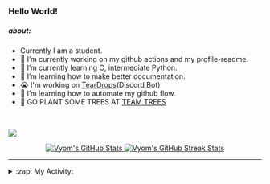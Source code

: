 ### Hello World!

##### about:
- Currently I am a student.
- 🔭 I’m currently working on my github actions and my profile-readme. 
- 🌱 I’m currently learning C, intermediate Python.
- 🌱 I’m learning how to make better documentation.
- 😭 I'm working on [TearDrops](https://github.com/Vyvy-vi/TearDrops)(Discord Bot)
- 🌱 I’m learning how to automate my github flow.
- 🌱 GO PLANT SOME TREES AT [TEAM TREES](https://teamtrees.org/)
<br>

<a href="https://twitter.com/Vyvy_viM"><img target="_blank" src="https://img.shields.io/badge/twitter%20@Vyvy_viM-0D95E8?style=for-the-badge&logo=twitter&logoColor=white"/></a> 
<br>



<p align="center">
<a href="https://github.com/Vyvy-vi/Vyvy-vi">
  <img src="https://profile-readme-git-master.vyvy-vi.vercel.app/api?username=Vyvy-vi&show_icons=true&line_height=27&count_private=true&title_color=ffffff&text_color=c9cacc&icon_color=2bbc8a&bg_color=1d1f21" alt="Vyom's GitHub Stats" />
</a></div>
<a href="https://github.com/DenverCoder1/github-readme-streak-stats">
  <img src="https://readme-stats.herokuapp.com/?user=Vyvy-vi&theme=dark" alt="Vyom's GitHub Streak Stats" />
</a>
</p>


---
<details>
  <summary>:zap: My Activity:</summary>
  
<!--START_SECTION:waka-->
![Profile Views](http://img.shields.io/badge/Profile%20Views-53-blue)

**I'm an Early 🐤** 

```text
🌞 Morning    3 commits      ██░░░░░░░░░░░░░░░░░░░░░░░   7.89% 
🌆 Daytime    17 commits     ███████████░░░░░░░░░░░░░░   44.74% 
🌃 Evening    1 commits      ░░░░░░░░░░░░░░░░░░░░░░░░░   2.63% 
🌙 Night      17 commits     ███████████░░░░░░░░░░░░░░   44.74%

```
📅 **I'm Most Productive on Monday** 

```text
Monday       14 commits     █████████░░░░░░░░░░░░░░░░   36.84% 
Tuesday      3 commits      ██░░░░░░░░░░░░░░░░░░░░░░░   7.89% 
Wednesday    1 commits      ░░░░░░░░░░░░░░░░░░░░░░░░░   2.63% 
Thursday     3 commits      ██░░░░░░░░░░░░░░░░░░░░░░░   7.89% 
Friday       0 commits      ░░░░░░░░░░░░░░░░░░░░░░░░░   0.0% 
Saturday     5 commits      ███░░░░░░░░░░░░░░░░░░░░░░   13.16% 
Sunday       12 commits     ████████░░░░░░░░░░░░░░░░░   31.58%

```


📊 **This Week I Spent My Time On** 

```text
🔥 Editors: 
VS Code                  6 hrs 56 mins       █████████████████░░░░░░░░   71.02% 
Vim                      2 hrs 50 mins       ███████░░░░░░░░░░░░░░░░░░   28.98%

🐱‍💻 Projects: 
connect_two_apis         3 hrs 43 mins       █████████░░░░░░░░░░░░░░░░   38.08% 
lets-troll-ryan          3 hrs 26 mins       ████████░░░░░░░░░░░░░░░░░   35.27% 
Automation               1 hr 1 min          ██░░░░░░░░░░░░░░░░░░░░░░░   10.55% 
MLH-BUILD-CHALLENGES     47 mins             ██░░░░░░░░░░░░░░░░░░░░░░░   8.06% 
Unknown Project          17 mins             ░░░░░░░░░░░░░░░░░░░░░░░░░   2.92%

💻 Operating System: 
Mac                      9 hrs 46 mins       █████████████████████████   100.0%

```

**I Mostly Code in Python** 

```text
Python                   28 repos            █████████████████░░░░░░░░   70.0% 
SCSS                     2 repos             █░░░░░░░░░░░░░░░░░░░░░░░░   5.0% 
HTML                     2 repos             █░░░░░░░░░░░░░░░░░░░░░░░░   5.0% 
Processing               1 repo              ░░░░░░░░░░░░░░░░░░░░░░░░░   2.5% 
Swift                    1 repo              ░░░░░░░░░░░░░░░░░░░░░░░░░   2.5%

```



<!--END_SECTION:waka-->
</details>




